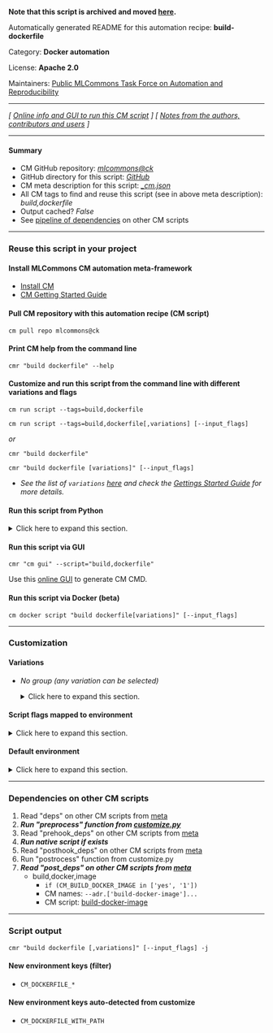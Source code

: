 **Note that this script is archived and moved [here](https://github.com/mlcommons/cm4mlops/tree/main/script/build-dockerfile).**



Automatically generated README for this automation recipe: **build-dockerfile**

Category: **Docker automation**

License: **Apache 2.0**

Maintainers: [Public MLCommons Task Force on Automation and Reproducibility](https://github.com/mlcommons/ck/blob/master/docs/taskforce.md)

---
*[ [Online info and GUI to run this CM script](https://access.cknowledge.org/playground/?action=scripts&name=build-dockerfile,e66a7483230d4641) ] [ [Notes from the authors, contributors and users](README-extra.md) ]*

---
#### Summary

* CM GitHub repository: *[mlcommons@ck](https://github.com/mlcommons/ck/tree/dev/cm-mlops)*
* GitHub directory for this script: *[GitHub](https://github.com/mlcommons/ck/tree/dev/cm-mlops/script/build-dockerfile)*
* CM meta description for this script: *[_cm.json](_cm.json)*
* All CM tags to find and reuse this script (see in above meta description): *build,dockerfile*
* Output cached? *False*
* See [pipeline of dependencies](#dependencies-on-other-cm-scripts) on other CM scripts


---
### Reuse this script in your project

#### Install MLCommons CM automation meta-framework

* [Install CM](https://access.cknowledge.org/playground/?action=install)
* [CM Getting Started Guide](https://github.com/mlcommons/ck/blob/master/docs/getting-started.md)

#### Pull CM repository with this automation recipe (CM script)

```cm pull repo mlcommons@ck```

#### Print CM help from the command line

````cmr "build dockerfile" --help````

#### Customize and run this script from the command line with different variations and flags

`cm run script --tags=build,dockerfile`

`cm run script --tags=build,dockerfile[,variations] [--input_flags]`

*or*

`cmr "build dockerfile"`

`cmr "build dockerfile [variations]" [--input_flags]`


* *See the list of `variations` [here](#variations) and check the [Gettings Started Guide](https://github.com/mlcommons/ck/blob/dev/docs/getting-started.md) for more details.*

#### Run this script from Python

<details>
<summary>Click here to expand this section.</summary>

```python

import cmind

r = cmind.access({'action':'run'
                  'automation':'script',
                  'tags':'build,dockerfile'
                  'out':'con',
                  ...
                  (other input keys for this script)
                  ...
                 })

if r['return']>0:
    print (r['error'])

```

</details>


#### Run this script via GUI

```cmr "cm gui" --script="build,dockerfile"```

Use this [online GUI](https://cKnowledge.org/cm-gui/?tags=build,dockerfile) to generate CM CMD.

#### Run this script via Docker (beta)

`cm docker script "build dockerfile[variations]" [--input_flags]`

___
### Customization


#### Variations

  * *No group (any variation can be selected)*
    <details>
    <summary>Click here to expand this section.</summary>

    * `_slim`
      - Environment variables:
        - *CM_DOCKER_BUILD_SLIM*: `yes`
      - Workflow:

    </details>


#### Script flags mapped to environment
<details>
<summary>Click here to expand this section.</summary>

* `--build=value`  &rarr;  `CM_BUILD_DOCKER_IMAGE=value`
* `--cache=value`  &rarr;  `CM_DOCKER_CACHE=value`
* `--cm_repo=value`  &rarr;  `CM_MLOPS_REPO=value`
* `--cm_repo_flags=value`  &rarr;  `CM_DOCKER_ADD_FLAG_TO_CM_MLOPS_REPO=value`
* `--cm_repos=value`  &rarr;  `CM_DOCKER_EXTRA_CM_REPOS=value`
* `--comments=value`  &rarr;  `CM_DOCKER_RUN_COMMENTS=value`
* `--copy_files=value`  &rarr;  `CM_DOCKER_COPY_FILES=value`
* `--docker_base_image=value`  &rarr;  `CM_DOCKER_IMAGE_BASE=value`
* `--docker_os=value`  &rarr;  `CM_DOCKER_OS=value`
* `--docker_os_version=value`  &rarr;  `CM_DOCKER_OS_VERSION=value`
* `--extra_sys_deps=value`  &rarr;  `CM_DOCKER_EXTRA_SYS_DEPS=value`
* `--fake_docker_deps=value`  &rarr;  `CM_DOCKER_FAKE_DEPS=value`
* `--fake_run_option=value`  &rarr;  `CM_DOCKER_FAKE_RUN_OPTION=value`
* `--file_path=value`  &rarr;  `CM_DOCKERFILE_WITH_PATH=value`
* `--gh_token=value`  &rarr;  `CM_GH_TOKEN=value`
* `--image_repo=value`  &rarr;  `CM_DOCKER_IMAGE_REPO=value`
* `--image_tag=value`  &rarr;  `CM_DOCKER_IMAGE_TAG=value`
* `--package_manager_update_cmd=value`  &rarr;  `CM_PACKAGE_MANAGER_UPDATE_CMD=value`
* `--pip_extra_flags=value`  &rarr;  `CM_DOCKER_PIP_INSTALL_EXTRA_FLAGS=value`
* `--post_file=value`  &rarr;  `DOCKER_IMAGE_POST_FILE=value`
* `--post_run_cmds=value`  &rarr;  `CM_DOCKER_POST_RUN_COMMANDS=value`
* `--pre_run_cmds=value`  &rarr;  `CM_DOCKER_PRE_RUN_COMMANDS=value`
* `--real_run=value`  &rarr;  `CM_REAL_RUN=value`
* `--run_cmd=value`  &rarr;  `CM_DOCKER_RUN_CMD=value`
* `--run_cmd_extra=value`  &rarr;  `CM_DOCKER_RUN_CMD_EXTRA=value`
* `--script_tags=value`  &rarr;  `CM_DOCKER_RUN_SCRIPT_TAGS=value`

**Above CLI flags can be used in the Python CM API as follows:**

```python
r=cm.access({... , "build":...}
```

</details>

#### Default environment

<details>
<summary>Click here to expand this section.</summary>

These keys can be updated via `--env.KEY=VALUE` or `env` dictionary in `@input.json` or using script flags.

* CM_DOCKER_BUILD_SLIM: `no`
* CM_DOCKER_OS: `ubuntu`
* CM_DOCKER_IMAGE_EOL: `
`

</details>

___
### Dependencies on other CM scripts


  1. Read "deps" on other CM scripts from [meta](https://github.com/mlcommons/ck/tree/dev/cm-mlops/script/build-dockerfile/_cm.json)
  1. ***Run "preprocess" function from [customize.py](https://github.com/mlcommons/ck/tree/dev/cm-mlops/script/build-dockerfile/customize.py)***
  1. Read "prehook_deps" on other CM scripts from [meta](https://github.com/mlcommons/ck/tree/dev/cm-mlops/script/build-dockerfile/_cm.json)
  1. ***Run native script if exists***
  1. Read "posthook_deps" on other CM scripts from [meta](https://github.com/mlcommons/ck/tree/dev/cm-mlops/script/build-dockerfile/_cm.json)
  1. Run "postrocess" function from customize.py
  1. ***Read "post_deps" on other CM scripts from [meta](https://github.com/mlcommons/ck/tree/dev/cm-mlops/script/build-dockerfile/_cm.json)***
     * build,docker,image
       * `if (CM_BUILD_DOCKER_IMAGE in ['yes', '1'])`
       * CM names: `--adr.['build-docker-image']...`
       - CM script: [build-docker-image](https://github.com/mlcommons/ck/tree/master/cm-mlops/script/build-docker-image)

___
### Script output
`cmr "build dockerfile [,variations]" [--input_flags] -j`
#### New environment keys (filter)

* `CM_DOCKERFILE_*`
#### New environment keys auto-detected from customize

* `CM_DOCKERFILE_WITH_PATH`